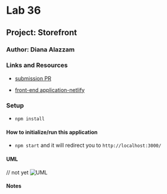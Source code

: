 # Lab 36

## Project: Storefront

### Author: Diana Alazzam

### Links and Resources

- [submission PR](https://github.com/diana96alazzam-401-advanced-javascript/storefront/pull/1)
<!-- - [ci/cd](http://xyz.com) (GitHub Actions) 
- [back-end server url](http://xyz.com) (when applicable)  -->
- [front-end application-netlify](https://flamboyant-ardinghelli-540905.netlify.app/) 


### Setup

- `npm install`

#### How to initialize/run this application

- `npm start` and it will redirect you to `http://localhost:3000/`


#### UML

// not yet
![UML](./assets/lab36-uml.png)

#### Notes



